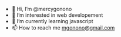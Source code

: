 - 👋 Hi, I’m @mercygonono
- 👀 I’m interested in web developement 
- 🌱 I’m currently learning javascript
- 📫 How to reach me mgonono@gmail.com

<!---
mercygonono/mercygonono is a ✨ special ✨ repository because its `README.md` (this file) appears on your GitHub profile.
You can click the Preview link to take a look at your changes.
--->
